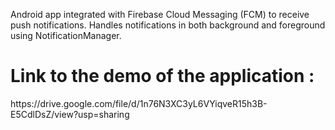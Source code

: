 Android app integrated with Firebase Cloud Messaging (FCM) to receive push notifications.
Handles notifications in both background and foreground using NotificationManager.
<p align="center">
  <h1>Link to the demo of the application :</h1> https://drive.google.com/file/d/1n76N3XC3yL6VYiqveR15h3B-E5CdlDsZ/view?usp=sharing
</p>
